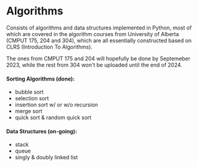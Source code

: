 # Algorithms

Consists of algorithms and data structures implemented in Python, most of which are covered in the algorithm courses from University of Alberta (CMPUT 175, 204 and 304), which are all essentially constructed based on CLRS (Introduction To Algorithms).

The ones from CMPUT 175 and 204 will hopefully be done by Septemeber 2023, while the rest from 304 won't be uploaded until the end of 2024.

#### Sorting Algorithms (done): 

- bubble sort
- selection sort
- insertion sort w/ or w/o recursion
- merge sort
- quick sort & random quick sort



#### Data Structures (on-going):

- stack 
- queue
- singly & doubly linked list
